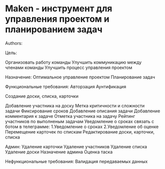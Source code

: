 # Maken - инструмент для управления проектом и планированием задач

Authors:

Цель:

Организовать работу команды
Улучшить коммуникацию между членами команды
Улучшить процесс управления проектом

Назначение:
Оптимальное управление проектом
Планирование задач

Функциональные требования:
Авторзация
Аунтификация

Создание доски, списка, карточки

Добавление участника на доску
Метка критичности и сложности задачи
Фиксирование сроков
Добавление описания задачи
Добавление комментария к задаче
Отметка участника на задачу
Рейтинг участников по выполненым задачам
Уведомление о сроках связать с ботом в телеграмме:
1.Уведомление о сроках
2.Уведомление об оценке
Перемещение карточек по спискам
Редактирование доски, карточки, списка


Админ:
Удаление карточки 
Удаление участников
Удаление списка
Удаление доски
Назначение админа
Оценка таска

Нефункциональные требования:
Валидация передаваемых данных


